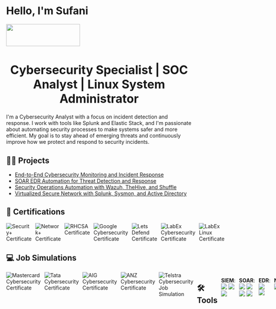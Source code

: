 # Hello, I'm Sufani

<a href="https://linkedin.com/in/sufaniwolde/">
  <img src="https://img.shields.io/badge/-LinkedIn-0072b1?&style=for-the-badge&logo=linkedin&logoColor=white" width="200" height="60"/>
</a>

<h1 style="font-size: 32px; font-weight: bold; text-align: center;">
  Cybersecurity Specialist | SOC Analyst | Linux System Administrator
</h1>

I'm a Cybersecurity Analyst with a focus on incident detection and response. I work with tools like Splunk and Elastic Stack, and I'm passionate about automating security processes to make systems safer and more efficient. My goal is to stay ahead of emerging threats and continuously improve how we protect and respond to security incidents.

## 👨‍💻 Projects

  - [End-to-End Cybersecurity Monitoring and Incident Response](https://github.com)
  - [SOAR EDR Automation for Threat Detection and Response](https://github.com)
  - [Security Operations Automation with Wazuh, TheHive, and Shuffle](https://github.com)
  - [Virtualized Secure Network with Splunk, Sysmon, and Active Directory](https://github.com)

## 🪪 Certifications

<div style="display: flex; gap: 10px;">
  <a href="https://github.com/sufani/sufani/blob/main/images/certificates/Security+.jpeg?raw=true" target="_blank" style="text-decoration: none;">
    <img src="https://img.shields.io/badge/-Security%2B-FF0000?&style=for-the-badge&logo=CompTIA&logoColor=white" alt="Security+ Certificate" />
  </a>

  <a href="https://github.com/sufani/sufani/blob/main/images/certificates/Network+.jpeg?raw=true" target="_blank" style="text-decoration: none;">
    <img src="https://img.shields.io/badge/-Network%2B-007ACC?&style=for-the-badge&logo=CompTIA&logoColor=white" alt="Network+ Certificate" />
  </a>

  <a href="https://github.com/sufani/sufani/blob/main/images/certificates/RHCSA.jpeg?raw=true" target="_blank" style="text-decoration: none;">
    <img src="https://img.shields.io/badge/-RHCSA-4D4D4D?&style=for-the-badge&logo=RedHat&logoColor=red" alt="RHCSA Certificate" />
  </a>

  <a href="https://github.com/sufani/sufani/blob/main/images/certificates/GoogleCyberSecurity.jpeg?raw=true" target="_blank" style="text-decoration: none;">
    <img src="https://img.shields.io/badge/-Google%20Cybersecurity%20Professional%20Certificate-4285F4?&style=for-the-badge&logo=Google&logoColor=white" alt="Google Cybersecurity Certificate" />
  </a>

  <a href="https://github.com/sufani/sufani/blob/main/images/certificates/LetsDefendSocAnalyst.png?raw=true" target="_blank" style="text-decoration: none;">
    <img src="https://img.shields.io/badge/-SOC%20Analyst%20%7C%20Lets%20Defend-1D75A1?&style=for-the-badge&logo=Linux&logoColor=white" alt="Lets Defend Certificate" />
  </a>

  <a href="https://github.com/sufani/sufani/blob/main/images/certificates/LabExCybersecurity.jpeg?raw=true" target="_blank" style="text-decoration: none;">
    <img src="https://img.shields.io/badge/-LabEx%20Cybersecurity-003366?&style=for-the-badge&logo=Linux&logoColor=white" alt="LabEx Cybersecurity Certificate" />
  </a>

  <a href="https://github.com/sufani/sufani/blob/main/images/certificates/LabExLinux.jpeg?raw=true" target="_blank" style="text-decoration: none;">
    <img src="https://img.shields.io/badge/-LabEx%20Linux-003366?&style=for-the-badge&logo=Linux&logoColor=white" alt="LabEx Linux Certificate" />
  </a>
</div>

## 💻 Job Simulations

<div style="display: flex; gap: 10px;">
  <a href="https://github.com/sufani/sufani/blob/main/images/certificates/MastercardCybersecurity.jpeg?raw=true" target="_blank" style="text-decoration: none;">
    <img src="https://img.shields.io/badge/-Mastercard%20Cybersecurity%20Virtual%20Experience%20Program-FF5F00?&style=for-the-badge&logo=Mastercard&logoColor=white" alt="Mastercard Cybersecurity Certificate" />
  </a>

  <a href="https://github.com/sufani/sufani/blob/main/images/certificates/TataCybersecurity.jpeg?raw=true" target="_blank" style="text-decoration: none;">
    <img src="https://img.shields.io/badge/-Tata%20Cybersecurity%20Security%20Analyst%20Job%20Simulation-000080?&style=for-the-badge&logo=Tata&logoColor=white" alt="Tata Cybersecurity Certificate" />
  </a>

  <a href="https://github.com/sufani/sufani/blob/main/images/certificates/AIG%20Cybersecurity.jpeg?raw=true" target="_blank" style="text-decoration: none;">
    <img src="https://img.shields.io/badge/-AIG%20Cybersecurity-003366?&style=for-the-badge&logo=AIG&logoColor=white" alt="AIG Cybersecurity Certificate" />
  </a>

  <a href="https://github.com/sufani/sufani/blob/main/images/certificates/ANZ%20Cybersecurity.jpeg?raw=true" target="_blank" style="text-decoration: none;">
    <img src="https://img.shields.io/badge/-ANZ%20Australia%20Cybersecurity%20Management-009CDE?&style=for-the-badge&logo=ANZ&logoColor=white" alt="ANZ Cybersecurity Certificate" />
  </a>
  
  <a href="https://github.com/sufani/sufani/blob/main/images/certificates/TelestraCybersecurity.jpeg?raw=true" target="_blank" style="text-decoration: none;">
    <img src="https://img.shields.io/badge/-Telstra%20Cybersecurity%20Job%20Simulation-003F87?&style=for-the-badge&logo=Telstra&logoColor=white" alt="Telstra Cybersecurity Job Simulation" />
  </a>



## 🛠️ Tools

**SIEM**: <img src="https://img.shields.io/badge/-Splunk-000000?&style=for-the-badge&logo=Splunk&logoColor=white" /> <img src="https://img.shields.io/badge/-Elastic-005571?&style=for-the-badge&logo=Elastic&logoColor=white" /> <img src="https://img.shields.io/badge/-Wazuh-5A3D3E?&style=for-the-badge&logo=Wazuh&logoColor=white" />

**SOAR**: <img src="https://img.shields.io/badge/-Tines-00A4EF?&style=for-the-badge&logo=Tines&logoColor=white" /> <img src="https://img.shields.io/badge/-Shuffle-43B2D8?&style=for-the-badge&logo=Shuffle&logoColor=white" /> <img src="https://img.shields.io/badge/-TheHive-FF6600?&style=for-the-badge&logo=TheHive&logoColor=white" /> <img src="https://img.shields.io/badge/-oSTicket-3366FF?&style=for-the-badge&logo=oSTicket&logoColor=white" />

**EDR**: <img src="https://img.shields.io/badge/-Elastic_Defend-005571?&style=for-the-badge&logo=Elastic&logoColor=white" /> <img src="https://img.shields.io/badge/-LimaCharlie-00B2A9?&style=for-the-badge&logo=LimaCharlie&logoColor=white" />

**Networking**: <img src="https://img.shields.io/badge/-Wireshark-1679A7?&style=for-the-badge&logo=Wireshark&logoColor=white" /> <img src="https://img.shields.io/badge/-Fiddler-000000?&style=for-the-badge&logo=Fiddler&logoColor=white" /> <img src="https://img.shields.io/badge/-Nmap-000000?&style=for-the-badge&logo=nmap&logoColor=white" />

**Threat Intel**: <img src="https://img.shields.io/badge/-VirusTotal-5C5C5C?&style=for-the-badge&logo=VirusTotal&logoColor=white" /> <img src="https://img.shields.io/badge/-AnyRun-001A72?&style=for-the-badge&logo=AnyRun&logoColor=white" /> <img src="https://img.shields.io/badge/-Shodan-FF5500?&style=for-the-badge&logo=Shodan&logoColor=white" /> <img src="https://img.shields.io/badge/-Atomic_Red_Team-EE1C25?&style=for-the-badge&logo=AtomicRedTeam&logoColor=white" />

**Other**: <img src="https://img.shields.io/badge/-Vultr-002A4A?&style=for-the-badge&logo=Vultr&logoColor=white" /> <img src="https://img.shields.io/badge/-Active_Directory-0078D4?&style=for-the-badge&logo=Microsoft&logoColor=white" /> <img src="https://img.shields.io/badge/-Sysmon-0078D4?&style=for-the-badge&logo=Microsoft&logoColor=white" /> <img src="https://img.shields.io/badge/-Procmon-4B275F?&style=for-the-badge&logo=Microsoft&logoColor=white" /> <img src="https://img.shields.io/badge/-Mythic_C2-FF3B30?&style=for-the-badge&logo=Mythic&logoColor=white" />


## 🦾 Skills

| **Skill**                                           | **Associated Project**                                    |
|-----------------------------------------------------|-----------------------------------------------------------|
| **SIEM Configuration and Log Analysis**             | SOC Challenge                                              |
| **Network Traffic Analysis & Threat Detection**     | Active Directory Project                                   |
| **Security Orchestration & Automation**             | SOAR EDR Automation                                        |
| **Incident Response Automation**                    | SOAR EDR Automation Project                                |
| **Threat Intelligence Analysis**                    | SOC Challenge                                              |
| **SOC Operations & Case Management**                | SOC Automation Project                                     |
| **Cloud Infrastructure & Virtualization Setup**     | SOC Challenge                                              |
| **Automation of Threat Mitigation**                 | SOAR EDR Automation Project                                |
| **Security Incident Documentation**                 | SOC Challenge                                              |
| **Active Directory & Network Security**             | Active Directory Project                                   |
| **Identity and Access Management (IAM)**            | TATA Cybersecurity Job Simulation                          |
| **Cybersecurity Threat Analysis**                   | AIG Cybersecurity Job Simulation                           |
| **Packet Capture and Threat Investigation**         | ANZ Cybersecurity Job Simulation                           |
| **Vulnerability Management & Remediation**          | AIG Cybersecurity Job Simulation                           |

